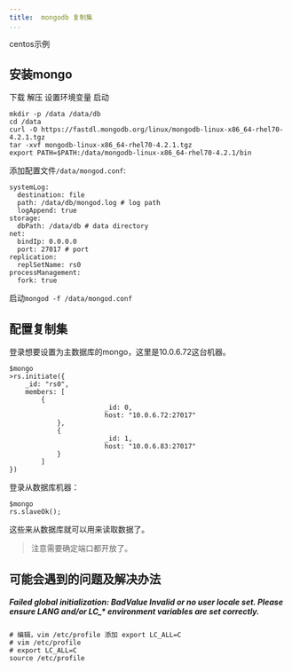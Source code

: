 ```yaml
---
title:  mongodb 复制集
...
```


centos示例
## 安装mongo
下载 解压 设置环境变量 启动
```
mkdir -p /data /data/db
cd /data
curl -O https://fastdl.mongodb.org/linux/mongodb-linux-x86_64-rhel70-4.2.1.tgz
tar -xvf mongodb-linux-x86_64-rhel70-4.2.1.tgz
export PATH=$PATH:/data/mongodb-linux-x86_64-rhel70-4.2.1/bin
```
添加配置文件`/data/mongod.conf`:
```
systemLog:
  destination: file
  path: /data/db/mongod.log # log path
  logAppend: true
storage:
  dbPath: /data/db # data directory
net:
  bindIp: 0.0.0.0
  port: 27017 # port
replication:
  replSetName: rs0
processManagement:
  fork: true
```
启动`mongod -f /data/mongod.conf `


## 配置复制集
登录想要设置为主数据库的mongo，这里是10.0.6.72这台机器。
```
$mongo
>rs.initiate({
    _id: "rs0",
    members: [
		{
						_id: 0,
						host: "10.0.6.72:27017" 
			},
			{
						_id: 1,
						host: "10.0.6.83:27017" 
			}
		]
})
```
登录从数据库机器：
```
$mongo
rs.slaveOk();
```
这些来从数据库就可以用来读取数据了。
> 注意需要确定端口都开放了。

## 可能会遇到的问题及解决办法

##### Failed global initialization: BadValue Invalid or no user locale set. Please ensure LANG and/or LC_* environment variables are set correctly.


```
# 编辑，vim /etc/profile 添加 export LC_ALL=C
# vim /etc/profile 
# export LC_ALL=C
source /etc/profile
```





